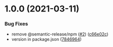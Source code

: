 # 1.0.0 (2021-03-11)


### Bug Fixes

* remove @semantic-release/npm ([#2](https://github.com/pixelfactoryio/synthetic-exporter/issues/2)) ([c66e02c](https://github.com/pixelfactoryio/synthetic-exporter/commit/c66e02c67df683d30ddfe14c041933db7212b312))
* version in package.json ([7846964](https://github.com/pixelfactoryio/synthetic-exporter/commit/78469646817304b3b29621d0b9b85249e955e155))
